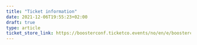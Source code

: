 ```yaml
---
title: "Ticket information"
date: 2021-12-06T19:55:23+02:00
draft: true
type: article
ticket_store_link: https://boosterconf.ticketco.events/no/en/e/boosterconf2022
---
```

